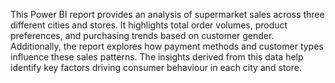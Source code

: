 This Power BI report provides an analysis of supermarket sales across three different cities and stores. It highlights total order volumes, product preferences, and purchasing trends based on customer gender. Additionally, the report explores how payment methods and customer types influence these sales patterns. The insights derived from this data help identify key factors driving consumer behaviour in each city and store.
